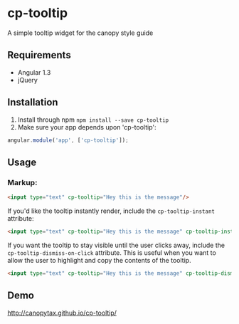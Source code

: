 # cp-tooltip
A simple tooltip widget for the canopy style guide

## Requirements
 - Angular 1.3
 - jQuery

## Installation
1. Install through npm `npm install --save cp-tooltip`
2. Make sure your app depends upon 'cp-tooltip':
```javascript
angular.module('app', ['cp-tooltip']);
```

## Usage
### Markup:
```html
<input type="text" cp-tooltip="Hey this is the message"/>
```
If you'd like the tooltip instantly render, include the `cp-tooltip-instant` attribute:
```html
<input type="text" cp-tooltip="Hey this is the message" cp-tooltip-instant/>
```

If you want the tooltip to stay visible until the user clicks away, include the `cp-tooltip-dismiss-on-click` attribute. This is useful when you want to allow the user to highlight and copy the contents of the tooltip.
```html
<input type="text" cp-tooltip="Hey this is the message" cp-tooltip-dismiss-on-click/>
```
## Demo
http://canopytax.github.io/cp-tooltip/
